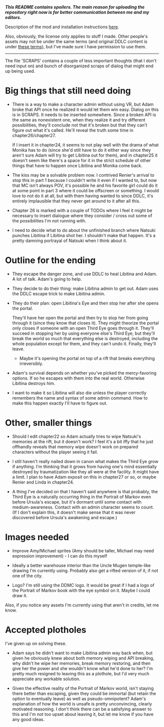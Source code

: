 ***This README contains spoilers. The main reason for uploading the repository right now is for better communication between me and my editors.***

Description of the mod and installation instructions [here](https://yujiri.xyz/works/return_to_the_portrait/).

Also, obviously, the license only applies to stuff I made. Other people's assets may not be under the same terms (and original DDLC content is under [these terms](http://teamsalvato.com/ip-guidelines/)), but I've made sure I have permission to use them.

---

The file 'SCRAPS' contains a couple of less important thoughts (that I don't need input on) and bunch of disorganized scraps of dialog that might end up being used.

# Big things that still need doing

* There is a way to make a character admin without using VR, but Adam broke that API once he realized it would let them win easy. Dialog on this is in SCRAPS. It needs to be inserted somewhere. Since a broken API is the same as nonexistent one, when they realize it and try different possibilities, they'll conclude not that it's broken but that they can't figure out what it's called. He'll reveal the truth some time in chapter26/chapter27.

	If I insert it in chapter24, it seems to not play well with the drama of what Monika has to do (since she'd still have to do it either way since they aren't sure Adam will try to get Libitina out for them), and in chapter25 it doesn't seem like there's a space for it in the strict schedule of other things that have to happen once Libitina and Monika come back.

* The kiss may be a solvable problem now. I contrived Renier's arrival to stop this in part 1 because I couldn't write it even if I wanted to, but now that MC isn't always POV, it's possible he and his favorite girl could do it at some point in part 3 where it could be offscreen or something. I would love to not do it at all, but with them having wanted to since DDLC, it's entirely implausible that they never get around to it after all this.

* Chapter 26 is marked with a couple of TODOs where I feel it might be necessary to insert dialogue where they consider / cross out some of the possibilities I'm not running with.

* I need to decide what to do about the unfinished branch where Natsuki punches Libitina if Libitina shot her. I shouldn't make that happen. It's a pretty damning portrayal of Natsuki when I think about it.

# Outline for the ending

* They escape the danger zone, and use DDLC to heal Libitina and Adam. A lot of talk. Adam's going to help.

* They decide to do their thing: make Libitina admin to get out. Adam uses the DDLC escape trick to make Libitina admin.

* They do their plan: open Libitina's Eye and then stop her after she opens the portal.

	They'll have her open the portal and then try to stop her from going through it (since they know that closes it). They might theorize the portal only closes if someone with an open Third Eye goes through it. They'll succeed in stopping her by using everyone else's Third Eye, but they'll break the world so much that everything else is destroyed, including the whole population except for them, and they can't undo it. Finally, they'll leave.

	* Maybe it's opening the portal on top of a rift that breaks everything irreversibly.

* Adam's survival depends on whether you've picked the mercy-favoring options. If so he escapes with them into the real world. Otherwise Libitina destroys him.

* I want to make it so Libitina will also die unless the player correctly remembers the name and syntax of some admin command. How to make this happen exactly I'll have to figure out.

# Other, smaller things

* Should I edit chapter22 so Adam actually tries to wipe Natsuki's memories at the rift, but it doesn't work? I feel it's a bit iffy that he just offhandly reveals that memory wipe doesn't work on prepared characters without the player seeing it fail.

* I still haven't really nailed down in canon what makes the Third Eye grow if anything. I'm thinking that it grows from having one's mind essentially destroyed by traumatization like they all were at the facility. It might have a limit. I plan to have Adam exposit on this in chapter27 or so, or maybe Renier and Linda in chapter24.

* A thing I've decided on that I haven't said anywhere is that probably, the Third Eye is a naturally occurring thing in the Portrait of Markov even before Ursula's escape, but it's dormant until some contact with medium-awareness. Contact with an admin character seems to count. (If I don't explain this, it doesn't make sense that it was never discovered before Ursula's awakening and escape.)

# Images needed

* Improve Amy/Michael sprites (Amy should be taller, Michael may need expression improvement) - I can do this myself

* Ideally a better warehouse interior than the Uncle Mugen temple-like drawing I'm currently using. Probably also get a rifted version of it, if not one of the city.

* Logo? I'm still using the DDMC logo. It would be great if I had a logo of the Portrait of Markov book with the eye symbol on it. Maybe I could draw it.

Also, if you notice any assets I'm currently using that aren't in credits, let me know.

# Accepted plotholes

I've given up on solving these.

* Adam says he didn't want to make Libitina admin way back when, but given he obviously knew about both memory wiping and API breaking, why didn't he wipe her memories, break memory restoring, and then give her the power and she wouldn't know what he'd done to her? I'm pretty much resigned to leaving this as a plothole, but I'd very much appreciate any workable solution.

* Given the effective reality of the Portrait of Markov world, isn't staying there better than escaping, given they could be immortal (but retain the option to eventually leave) as well as pseudo-omnipotent? Adam's explanation of how the world is unsafe is pretty unconvincing, clearly motivated reasoning. I don't think there can be a satisfying answer to this and I'm not too upset about leaving it, but let me know if you have any good ideas.
